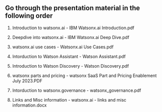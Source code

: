 ## Go through the presentation material in the following order

1. Introduction to watsonx.ai - IBM Watsonx.ai Introduction.pdf

2. Deepdive into watsonx.ai - IBM Watsonx.ai Deep Dive.pdf

3. watsonx.ai use cases - Watsonx.ai Use Cases.pdf

4. Intorduction to Watson Assistant - Watson Assistant.pdf

5. Introduction to Watson Discovery - Watson Discovery.pdf

6. watsonx parts and pricing - watsonx SaaS Part and Pricing Enablement July  2023.PDF

7. Intorduction to watsonx.governance - watsonx_governance.pdf

8. Links and Misc information - watsonx.ai - links and misc information.docx


 
